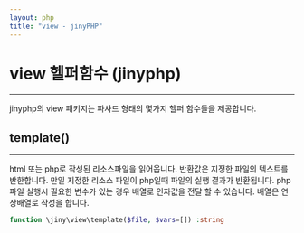 ```yaml
---
layout: php
title: "view - jinyPHP"
---
```


# view 헬퍼함수 (jinyphp)
---
jinyphp의 view 패키지는 파사드 형태의 몇가지 헬퍼 함수들을 제공합니다.

## template()
---
html 또는 php로 작성된 리소스파일을 읽어옵니다. 
반환값은 지정한 파일의 텍스트를 반한합니다. 만일 지정한 리소스 파일이 php일때 파일의 실행 결과가 반환됩니다.
php 파일 실행시 필요한 변수가 있는 경우 배열로 인자값을 전달 할 수 있습니다.
배열은 연상배열로 작성을 합니다.

```php
function \jiny\view\template($file, $vars=[]) :string
```
